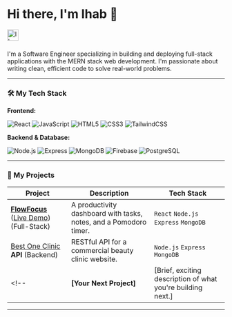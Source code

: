# Hi there, I'm Ihab 👋

<a href="https://linkedin.com/in/ihab-adham-19705521a">
  <img align="left" alt="Ihab's LinkedIn" width="26px" src="https://cdn.jsdelivr.net/gh/devicons/devicon@latest/icons/linkedin/linkedin-original.svg" />
</a>
<!--
<a href="mailto:ihabadham4@gmail.com">
  <img align="left" alt="Ihab's Email" width="26px" src="https://img.shields.io/badge/gmail-%23EA4335.svg?&style=for-the-badge&logo=gmail&logoColor=white&labelColor=transparent" />
</a>
-->

<br />
<br />

I'm a Software Engineer specializing in building and deploying full-stack applications with the MERN stack web development. I'm passionate about writing clean, efficient code to solve real-world problems.

---

### 🛠️ My Tech Stack

**Frontend:**
<p>
  <img alt="React" src="https://img.shields.io/badge/-React-61DAFB?style=for-the-badge&logo=react&logoColor=white" />
  <img alt="JavaScript" src="https://img.shields.io/badge/-JavaScript-F7DF1E?style=for-the-badge&logo=javascript&logoColor=black" />
  <img alt="HTML5" src="https://img.shields.io/badge/-HTML5-E34F26?style=for-the-badge&logo=html5&logoColor=white" />
  <img alt="CSS3" src="https://img.shields.io/badge/-CSS3-1572B6?style=for-the-badge&logo=css3&logoColor=white" />
  <img alt="TailwindCSS" src="https://img.shields.io/badge/-Tailwind_CSS-38B2AC?style=for-the-badge&logo=tailwind-css&logoColor=white" />
</p>

**Backend & Database:**
<p>
  <img alt="Node.js" src="https://img.shields.io/badge/-Node.js-339933?style=for-the-badge&logo=node.js&logoColor=white" />
  <img alt="Express" src="https://img.shields.io/badge/-Express-000000?style=for-the-badge&logo=express&logoColor=white" />
  <img alt="MongoDB" src="https://img.shields.io/badge/-MongoDB-47A248?style=for-the-badge&logo=mongodb&logoColor=white" />
  <img alt="Firebase" src="https://img.shields.io/badge/-Firebase-FFCA28?style=for-the-badge&logo=firebase&logoColor=black" />
  <img alt="PostgreSQL" src="https://img.shields.io/badge/-PostgreSQL-4169E1?style=for-the-badge&logo=postgresql&logoColor=white" />
</p>

---

### 🚀 My Projects

| Project                                     | Description                                                              | Tech Stack                               |
| ------------------------------------------- | ------------------------------------------------------------------------ | ---------------------------------------- |
| [**FlowFocus**](https://github.com/ihabadham/FlowFocus) ([Live Demo](https://flowfocus.bestoneclinic.com)) (Full-Stack)                  | A productivity dashboard with tasks, notes, and a Pomodoro timer.        | `React` `Node.js` `Express` `MongoDB`    |
| [Best One Clinic](https://bestoneclinic.com) **API** (Backend)           | RESTful API for a commercial beauty clinic website.                      | `Node.js` `Express` `MongoDB`            |
<!-- | **[Your Next Project]**                     | [Brief, exciting description of what you're building next.]              | `[Tech]` `[Tech]`                        | -->

---

<!-- Optional: Add some fun stats -->
<!-- ![Ihab's GitHub stats](https://github-readme-stats.vercel.app/api?username=ihabadham&show_icons=true&theme=dark) -->
